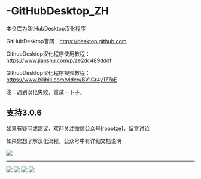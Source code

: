 # -GitHubDesktop_ZH
本仓库为GitHubDesktop汉化程序

GitHubDesktop官网：https://desktop.github.com

GithubDesktop汉化程序使用教程：https://www.jianshu.com/p/ae2dc489dddf

GithubDesktop汉化程序视频教程：https://www.bilibili.com/video/BV1Gr4y177aE

注：遇到汉化失败，重试一下子。

支持3.0.6
---

如果有疑问或建议，欢迎关注微信公众号[robotze]，留言讨论

如果您想了解汉化流程，公众号中有详细文档说明

![](https://raw.githubusercontent.com/robotze/-GitHubDesktop_ZH/main/wxqrcode.jpg)

---

![](https://upload-images.jianshu.io/upload_images/8833471-dc6e889bce3744a6.jpg?imageMogr2/auto-orient/strip%7CimageView2/2/w/1240)
![](https://upload-images.jianshu.io/upload_images/8833471-b3b88a710a2afbb5.png?imageMogr2/auto-orient/strip%7CimageView2/2/w/1240)
![](https://upload-images.jianshu.io/upload_images/8833471-f215d172dbe85d58.png?imageMogr2/auto-orient/strip%7CimageView2/2/w/1240)
![](https://upload-images.jianshu.io/upload_images/8833471-47a6f6f125ee06cd.png?imageMogr2/auto-orient/strip%7CimageView2/2/w/1240)
